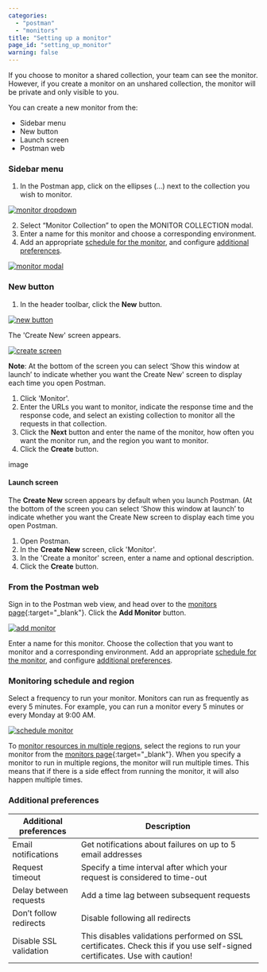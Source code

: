 ```yaml
---
categories:
  - "postman"
  - "monitors"
title: "Setting up a monitor"
page_id: "setting_up_monitor"
warning: false
---
```


If you choose to monitor a shared collection, your team can see the monitor. However, if you create a monitor on an unshared collection, the monitor will be private and only visible to you.

You can create a new monitor from the:
* Sidebar menu
* New button
* Launch screen
* Postman web 
 
### Sidebar menu
1. In the Postman app, click on the ellipses (…) next to the collection you wish to monitor. 

[![monitor dropdown](https://s3.amazonaws.com/postman-static-getpostman-com/postman-docs/monitor_sidebar2.png)](https://s3.amazonaws.com/postman-static-getpostman-com/postman-docs/monitor_sidebar2.png)

2. Select “Monitor Collection” to open the MONITOR COLLECTION modal.
3. Enter a name for this monitor and choose a corresponding environment. 
4. Add an appropriate [schedule for the monitor](/docs/postman/monitors/setting_up_monitor#monitoring-schedule), and configure [additional preferences](/docs/postman/monitors/setting_up_monitor#additional-preferences).

[![monitor modal](https://s3.amazonaws.com/postman-static-getpostman-com/postman-docs/monitorCollectionScreen.png)](https://s3.amazonaws.com/postman-static-getpostman-com/postman-docs/monitorCollectionScreen.png)

### New button

1. In the header toolbar, click the **New** button.

[![new button](https://s3.amazonaws.com/postman-static-getpostman-com/postman-docs/HeaderToolBar.png)](https://s3.amazonaws.com/postman-static-getpostman-com/postman-docs/HeaderToolBar.png)

The 'Create New' screen appears.

[![create screen](https://s3.amazonaws.com/postman-static-getpostman-com/postman-docs/create_new_screen.png)](https://s3.amazonaws.com/postman-static-getpostman-com/postman-docs/create_new_screen.png)

**Note**: At the bottom of the screen you can select ‘Show this window at launch’ to indicate whether you want the Create New' screen to display each time you open Postman.

1. Click 'Monitor'.
2. Enter the URLs you want to monitor, indicate the response time and the response code, and select an existing collection to monitor all the requests in that collection. 
3. Click the **Next** button and enter the name of the monitor, how often you want the monitor run, and the region you want to monitor.
4. Click the **Create** button.

image


#### Launch screen

The **Create New** screen appears by default when you launch Postman. (At the bottom of the screen you can select ‘Show this window at launch’ to indicate whether you want the Create New screen to display each time you open Postman.

1. Open Postman.
2. In the **Create New** screen, click 'Monitor'.
3. In the 'Create a monitor' screen, enter a name and optional description. 
4. Click the **Create** button.


### From the Postman web

Sign in to the Postman web view, and head over to the [monitors page](https://monitor.getpostman.com/){:target="_blank"}. Click the **Add Monitor** button.

[![add monitor](https://s3.amazonaws.com/postman-static-getpostman-com/postman-docs/createMonitorScreen.png)](https://s3.amazonaws.com/postman-static-getpostman-com/postman-docs/createMonitorScreen.png)

Enter a name for this monitor. Choose the collection that you want to monitor and a corresponding environment. Add an appropriate [schedule for the monitor](/docs/postman/monitors/setting_up_monitor#monitoring-schedule), and configure [additional preferences](/docs/postman/monitors/setting_up_monitor#additional-preferences).

### Monitoring schedule and region

Select a frequency to run your monitor. Monitors can run as frequently as every 5 minutes. For example, you can run a monitor every 5 minutes or every Monday at 9:00 AM. 

[![schedule monitor](https://s3.amazonaws.com/postman-static-getpostman-com/postman-docs/monitorCheckbox.png)](https://s3.amazonaws.com/postman-static-getpostman-com/postman-docs/monitorCheckbox.png)

To [monitor resources in multiple regions](/docs/postman/monitors/intro_monitors#monitoring-resources-in-multiple-regions), select the regions to run your monitor from the [monitors page](https://monitor.getpostman.com){:target="_blank"}. When you specify a monitor to run in multiple regions, the monitor will run multiple times. This means that if there is a side effect from running the monitor, it will also happen multiple times.

### Additional preferences

| **Additional preferences** | **Description** |
| --- | --- |
| Email notifications | Get notifications about failures on up to 5 email addresses |
| Request timeout | Specify a time interval after which your request is considered to time-out |
| Delay between requests | Add a time lag between subsequent requests |
| Don’t follow redirects | Disable following all redirects |
| Disable SSL validation | This disables validations performed on SSL certificates. Check this if you use self-signed certificates. Use with caution! |
